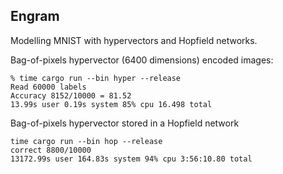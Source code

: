 ## Engram

Modelling MNIST with hypervectors and Hopfield networks.

Bag-of-pixels hypervector (6400 dimensions) encoded images:

```
% time cargo run --bin hyper --release
Read 60000 labels
Accuracy 8152/10000 = 81.52
13.99s user 0.19s system 85% cpu 16.498 total
```

Bag-of-pixels hypervector stored in a Hopfield network 

```
time cargo run --bin hop --release
correct 8800/10000
13172.99s user 164.83s system 94% cpu 3:56:10.80 total
```
